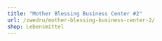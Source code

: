 ```yaml
---
title: "Mother Blessing Business Center #2"
url: /zwedru/mother-blessing-business-center-2/
shop: Lebensmittel
---
```

